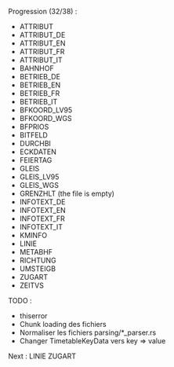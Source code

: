 Progression (32/38) :
* ATTRIBUT
* ATTRIBUT_DE
* ATTRIBUT_EN
* ATTRIBUT_FR
* ATTRIBUT_IT
* BAHNHOF
* BETRIEB_DE
* BETRIEB_EN
* BETRIEB_FR
* BETRIEB_IT
* BFKOORD_LV95
* BFKOORD_WGS
* BFPRIOS
* BITFELD
* DURCHBI
* ECKDATEN
* FEIERTAG
* GLEIS
* GLEIS_LV95
* GLEIS_WGS
* GRENZHLT (the file is empty)
* INFOTEXT_DE
* INFOTEXT_EN
* INFOTEXT_FR
* INFOTEXT_IT
* KMINFO
* LINIE
* METABHF
* RICHTUNG
* UMSTEIGB
* ZUGART
* ZEITVS

TODO :

* thiserror
* Chunk loading des fichiers
* Normaliser les fichiers parsing/*_parser.rs
* Changer TimetableKeyData vers key => value

Next :
LINIE
ZUGART
